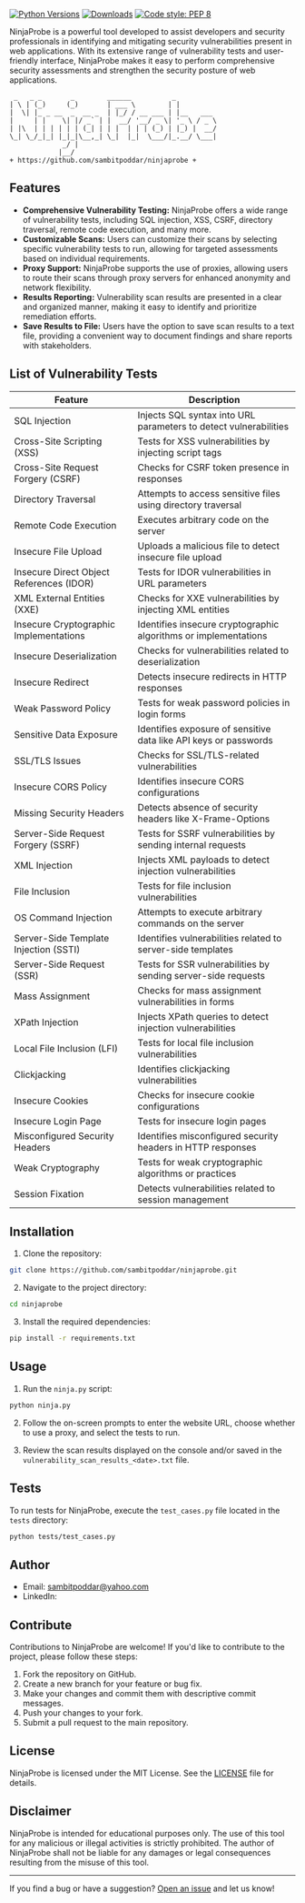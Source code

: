 [![Python Versions](https://img.shields.io/pypi/pyversions/your-package-name.svg)](https://pypi.org/project/your-package-name/)
[![Downloads](https://pepy.tech/badge/your-package-name)](https://pepy.tech/project/your-package-name)
[![Code style: PEP 8](https://img.shields.io/badge/code%20style-PEP8-orange.svg)](https://www.python.org/dev/peps/pep-0008/)

NinjaProbe is a powerful tool developed to assist developers and security professionals in identifying and mitigating security vulnerabilities present in web applications. With its extensive range of vulnerability tests and user-friendly interface, NinjaProbe makes it easy to perform comprehensive security assessments and strengthen the security posture of web applications.

```
 _   _ _       _        ______          _          
| \ | (_)     (_)       | ___ \        | |         
|  \| |_ _ __  _  __ _  | |_/ / __ ___ | |__   ___ 
|     | |    \| |/ _` | |  __/ '__/ _ \| '_ \ / _ \
| |\  | | | | | | (_| | | |  | | | (_) | |_) |  __/
\_| \_/_|_| |_|_|\__,_| \_|  |_|  \___/|_.__/ \___|
             _/ |                                  
            |__/                                   
+ https://github.com/sambitpoddar/ninjaprobe +
```

## Features

- **Comprehensive Vulnerability Testing:** NinjaProbe offers a wide range of vulnerability tests, including SQL injection, XSS, CSRF, directory traversal, remote code execution, and many more.
- **Customizable Scans:** Users can customize their scans by selecting specific vulnerability tests to run, allowing for targeted assessments based on individual requirements.
- **Proxy Support:** NinjaProbe supports the use of proxies, allowing users to route their scans through proxy servers for enhanced anonymity and network flexibility.
- **Results Reporting:** Vulnerability scan results are presented in a clear and organized manner, making it easy to identify and prioritize remediation efforts.
- **Save Results to File:** Users have the option to save scan results to a text file, providing a convenient way to document findings and share reports with stakeholders.

## List of Vulnerability Tests

| Feature                                     | Description                                                     |
|---------------------------------------------|-----------------------------------------------------------------|
| SQL Injection                               | Injects SQL syntax into URL parameters to detect vulnerabilities |
| Cross-Site Scripting (XSS)                  | Tests for XSS vulnerabilities by injecting script tags          |
| Cross-Site Request Forgery (CSRF)           | Checks for CSRF token presence in responses                     |
| Directory Traversal                         | Attempts to access sensitive files using directory traversal    |
| Remote Code Execution                      | Executes arbitrary code on the server                            |
| Insecure File Upload                       | Uploads a malicious file to detect insecure file upload          |
| Insecure Direct Object References (IDOR)    | Tests for IDOR vulnerabilities in URL parameters                |
| XML External Entities (XXE)                | Checks for XXE vulnerabilities by injecting XML entities        |
| Insecure Cryptographic Implementations     | Identifies insecure cryptographic algorithms or implementations |
| Insecure Deserialization                   | Checks for vulnerabilities related to deserialization           |
| Insecure Redirect                          | Detects insecure redirects in HTTP responses                    |
| Weak Password Policy                       | Tests for weak password policies in login forms                  |
| Sensitive Data Exposure                    | Identifies exposure of sensitive data like API keys or passwords|
| SSL/TLS Issues                             | Checks for SSL/TLS-related vulnerabilities                       |
| Insecure CORS Policy                       | Identifies insecure CORS configurations                          |
| Missing Security Headers                   | Detects absence of security headers like X-Frame-Options         |
| Server-Side Request Forgery (SSRF)         | Tests for SSRF vulnerabilities by sending internal requests     |
| XML Injection                              | Injects XML payloads to detect injection vulnerabilities        |
| File Inclusion                             | Tests for file inclusion vulnerabilities                         |
| OS Command Injection                       | Attempts to execute arbitrary commands on the server            |
| Server-Side Template Injection (SSTI)      | Identifies vulnerabilities related to server-side templates      |
| Server-Side Request (SSR)                 | Tests for SSR vulnerabilities by sending server-side requests   |
| Mass Assignment                            | Checks for mass assignment vulnerabilities in forms              |
| XPath Injection                           | Injects XPath queries to detect injection vulnerabilities        |
| Local File Inclusion (LFI)                | Tests for local file inclusion vulnerabilities                   |
| Clickjacking                              | Identifies clickjacking vulnerabilities                          |
| Insecure Cookies                          | Checks for insecure cookie configurations                         |
| Insecure Login Page                      | Tests for insecure login pages                                    |
| Misconfigured Security Headers          | Identifies misconfigured security headers in HTTP responses       |
| Weak Cryptography                       | Tests for weak cryptographic algorithms or practices              |
| Session Fixation                       | Detects vulnerabilities related to session management             |

## Installation

1. Clone the repository:

```bash
git clone https://github.com/sambitpoddar/ninjaprobe.git
```

2. Navigate to the project directory:

```bash
cd ninjaprobe
```

3. Install the required dependencies:

```bash
pip install -r requirements.txt
```

## Usage

1. Run the `ninja.py` script:

```bash
python ninja.py
```

2. Follow the on-screen prompts to enter the website URL, choose whether to use a proxy, and select the tests to run.

3. Review the scan results displayed on the console and/or saved in the `vulnerability_scan_results_<date>.txt` file.

## Tests

To run tests for NinjaProbe, execute the `test_cases.py` file located in the `tests` directory:

```bash
python tests/test_cases.py
```
## Author
- Email: [sambitpoddar@yahoo.com](mailto:sambitpoddar@yahoo.com)
- LinkedIn: [](https://linkedin.com/in/sambitpoddar)

## Contribute

Contributions to NinjaProbe are welcome! If you'd like to contribute to the project, please follow these steps:

1. Fork the repository on GitHub.
2. Create a new branch for your feature or bug fix.
3. Make your changes and commit them with descriptive commit messages.
4. Push your changes to your fork.
5. Submit a pull request to the main repository.

## License

NinjaProbe is licensed under the MIT License. See the [LICENSE](LICENSE) file for details.

## Disclaimer

NinjaProbe is intended for educational purposes only. The use of this tool for any malicious or illegal activities is strictly prohibited. The author of NinjaProbe shall not be liable for any damages or legal consequences resulting from the misuse of this tool.

---

If you find a bug or have a suggestion? [Open an issue](https://github.com/sambitpoddar/ninjaprobe/issues) and let us know!

